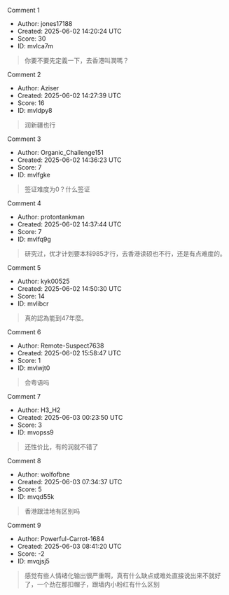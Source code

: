 Comment 1

- Author: jones17188
- Created: 2025-06-02 14:20:24 UTC
- Score: 30
- ID: mvlca7m

> 你要不要先定義一下，去香港叫潤嗎？

Comment 2

- Author: Aziser
- Created: 2025-06-02 14:27:39 UTC
- Score: 16
- ID: mvldpy8

> 润新疆也行

Comment 3

- Author: Organic_Challenge151
- Created: 2025-06-02 14:36:23 UTC
- Score: 7
- ID: mvlfgke

> 签证难度为0？什么签证

Comment 4

- Author: protontankman
- Created: 2025-06-02 14:37:44 UTC
- Score: 7
- ID: mvlfq9g

> 研究过，优才计划要本科985才行，去香港读硕也不行，还是有点难度的。

Comment 5

- Author: kyk00525
- Created: 2025-06-02 14:50:30 UTC
- Score: 14
- ID: mvlibcr

> 真的認為能到47年麼。

Comment 6

- Author: Remote-Suspect7638
- Created: 2025-06-02 15:58:47 UTC
- Score: 1
- ID: mvlwjt0

> 会粤语吗

Comment 7

- Author: H3_H2
- Created: 2025-06-03 00:23:50 UTC
- Score: 3
- ID: mvopss9

> 还性价比，有的润就不错了

Comment 8

- Author: wolfofbne
- Created: 2025-06-03 07:34:37 UTC
- Score: 5
- ID: mvqd55k

> 香港跟洼地有区别吗

Comment 9

- Author: Powerful-Carrot-1684
- Created: 2025-06-03 08:41:20 UTC
- Score: -2
- ID: mvqjsj5

> 感觉有些人情绪化输出很严重啊，真有什么缺点或难处直接说出来不就好了，一个劲在那扣帽子，跟墙内小粉红有什么区别
